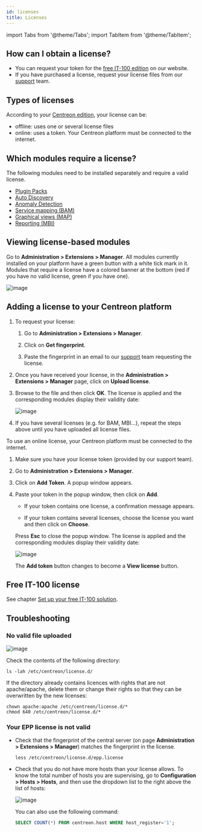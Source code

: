 ```yaml
---
id: licenses
title: Licenses
---
```

import Tabs from '@theme/Tabs';
import TabItem from '@theme/TabItem';


## How can I obtain a license?

* You can request your token for the [free IT-100 edition](../getting-started/it100.md) on our website.
* If you have purchased a license, request your license files from our [support](https://support.centreon.com) team.

## Types of licenses

According to your [Centreon edition](https://www.centreon.com/en/editions/), your license can be:
- offline: uses one or several license files
- online: uses a token. Your Centreon platform must be connected to the internet.

## Which modules require a license?

The following modules need to be installed separately and require a valid license.

- [Plugin Packs](../monitoring/pluginpacks.md#installation)
- [Auto Discovery](../monitoring/discovery/installation.md)
- [Anomaly Detection](../monitoring/anomaly-detection.md)
- [Service mapping (BAM)](../service-mapping/install.md)
- [Graphical views (MAP)](../graph-views/install.md)
- [Reporting (MBI)](../reporting/installation.md)

## Viewing license-based modules

Go to **Administration > Extensions > Manager**. All modules currently installed on your platform have a green button with a white tick mark in it. Modules that require a license have a colored banner at the bottom (red if you have no valid license, green if you have one).

![image](../assets/administration/licenses.png)

## Adding a license to your Centreon platform

<Tabs groupId="sync">
<TabItem value="Offline licenses" label="Offline licenses">

1. To request your license:

    1. Go to **Administration > Extensions > Manager**.

    2. Click on **Get fingerprint**.

    3. Paste the fingerprint in an email to our [support](mailto:support@centreon.com) team requesting the license.

2. Once you have received your license, in the **Administration > Extensions > Manager** page, click on **Upload license**.

5. Browse to the file and then click **OK**. The license is applied and the corresponding modules display their validity date:
    
    ![image](../assets/administration/license_valid.png)

6. If you have several licenses (e.g. for BAM, MBI...), repeat the steps above until you have uploaded all license files.

</TabItem>
<TabItem value="Online licenses" label="Online licenses">

To use an online license, your Centreon platform must be connected to the internet.

1. Make sure you have your license token (provided by our support team).

2. Go to **Administration > Extensions > Manager**.

3. Click on **Add Token**. A popup window appears.

4. Paste your token in the popup window, then click on **Add**.

    - If your token contains one license, a confirmation message appears.

    - If your token contains several licenses, choose the license you want and then click on **Choose**. 

    Press **Esc** to close the popup window. The license is applied and the corresponding modules display their validity date:
    
    ![image](../assets/administration/license_valid.png)

    The **Add token** button changes to become a **View license** button.

</TabItem>
</Tabs>

## Free IT-100 license

See chapter [Set up your free IT-100 solution](https://docs.centreon.com/docs/getting-started/IT100).

## Troubleshooting

### No valid file uploaded

![image](../assets/administration/license_not_valid.png)

Check the contents of the following directory:

```shell
ls -lah /etc/centreon/license.d/
```

If the directory already contains licences with rights that are not apache/apache, delete them or change their rights so that they can be overwritten by the new licenses:

```shell
chown apache:apache /etc/centreon/license.d/*
chmod 640 /etc/centreon/license.d/*
```

### Your EPP license is not valid

* Check that the fingerprint of the central server (on page **Administration > Extensions > Manager**) matches the fingerprint in the license.

    ```shell
    less /etc/centreon/license.d/epp.license
    ```

* Check that you do not have more hosts than your license allows. To know the total number of hosts you are supervising, go to **Configuration > Hosts > Hosts**, and then use the dropdown list to the right above the list of hosts:

    ![image](../assets/administration/number-of-hosts.png)

    You can also use the following command:

    ```sql
    SELECT COUNT(*) FROM centreon.host WHERE host_register='1';
    ```

